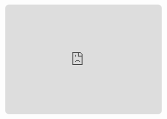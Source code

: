 <iframe style="border-radius:12px" src="https://open.spotify.com/embed/track/7eFJIjNXaC7LzDwloz9WIP?utm_source=generator&theme=0" width="100%" height="352" frameBorder="0" allowfullscreen="" allow="autoplay; clipboard-write; encrypted-media; fullscreen; picture-in-picture" loading="lazy"></iframe>
